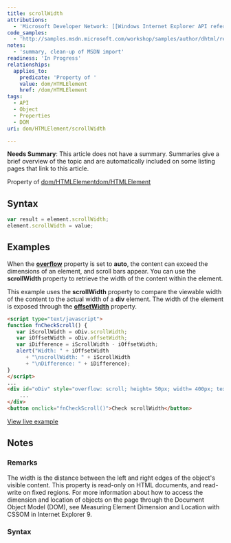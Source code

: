 ```yaml
---
title: scrollWidth
attributions:
  - 'Microsoft Developer Network: [[Windows Internet Explorer API reference](http://msdn.microsoft.com/en-us/library/ie/hh828809%28v=vs.85%29.aspx) Article]'
code_samples:
  - 'http://samples.msdn.microsoft.com/workshop/samples/author/dhtml/refs/scrollWidth.htm'
notes:
  - 'summary, clean-up of MSDN import'
readiness: 'In Progress'
relationships:
  applies_to:
    predicate: 'Property of '
    value: dom/HTMLElement
    href: /dom/HTMLElement
tags:
  - API
  - Object
  - Properties
  - DOM
uri: dom/HTMLElement/scrollWidth

---
```

**Needs Summary**: This article does not have a summary. Summaries give a brief overview of the topic and are automatically included on some listing pages that link to this article.

Property of [dom/HTMLElement](/dom/HTMLElement)[dom/HTMLElement](/dom/HTMLElement)

## <span>Syntax</span>

``` js
var result = element.scrollWidth;
element.scrollWidth = value;
```

## <span>Examples</span>

When the [**overflow**](/css/properties/overflow) property is set to **auto**, the content can exceed the dimensions of an element, and scroll bars appear. You can use the **scrollWidth** property to retrieve the width of the content within the element.

This example uses the **scrollWidth** property to compare the viewable width of the content to the actual width of a **div** element. The width of the element is exposed through the [**offsetWidth**](/dom/HTMLElement/offsetWidth) property.

``` html
<script type="text/javascript">
function fnCheckScroll() {
   var iScrollWidth = oDiv.scrollWidth;
   var iOffsetWidth = oDiv.offsetWidth;
   var iDifference = iScrollWidth - iOffsetWidth;
   alert("Width: " + iOffsetWidth
      + "\nscrollWidth: " + iScrollWidth
      + "\nDifference: " + iDifference);
}
</script>
...
<div id="oDiv" style="overflow: scroll; height= 50px; width= 400px; text-align: left" nowrap>
    ...
</div>
<button onclick="fnCheckScroll()">Check scrollWidth</button>
```

[View live example](http://samples.msdn.microsoft.com/workshop/samples/author/dhtml/refs/scrollWidth.htm)

## <span>Notes</span>

### <span>Remarks</span>

The width is the distance between the left and right edges of the object's visible content. This property is read-only on HTML documents, and read-write on fixed regions. For more information about how to access the dimension and location of objects on the page through the Document Object Model (DOM), see Measuring Element Dimension and Location with CSSOM in Internet Explorer 9.

### <span>Syntax</span>